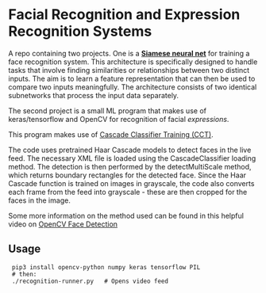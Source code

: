 # Facial Recognition and Expression Recognition Systems

A repo containing two projects. One is a [**Siamese neural net**](https://proceedings.neurips.cc/paper/1993/file/288cc0ff022877bd3df94bc9360b9c5d-Paper.pdf) for training a face recognition system. This architecture is specifically designed to handle tasks that involve finding similarities or relationships between two distinct inputs. The aim is to learn a feature representation that can then be used to compare two inputs meaningfully. The architecture consists of two identical subnetworks that process the input data separately.

The second project is a small ML program that makes use of keras/tensorflow and OpenCV for recognition of facial *expressions*.

This program makes use of [Cascade Classifier Training (CCT)](https://www.researchgate.net/publication/220660094_Robust_Real-Time_Face_Detection). 

The code uses pretrained Haar Cascade models to detect faces in the live feed. The necessary XML file is loaded using the CascadeClassifier loading method. The detection is then performed by the detectMultiScale method, which returns boundary rectangles for the detected face. Since the Haar Cascade function is trained on images in grayscale, the code also converts each frame from the feed into grayscale - these are then cropped for the faces in the image. 

Some more information on the method used can be found in this helpful video on [OpenCV Face Detection](https://vimeo.com/12774628)

Usage
-----

```
 pip3 install opencv-python numpy keras tensorflow PIL
 # then:
 ./recognition-runner.py   # Opens video feed
```